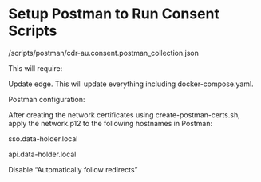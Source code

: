 # Setup Postman to Run Consent Scripts



/scripts/postman/cdr-au.consent.postman_collection.json

This will require:

Update edge. This will update everything including docker-compose.yaml.

Postman configuration:

After creating the network certificates using create-postman-certs.sh, apply the network.p12 to the following hostnames in Postman:

sso.data-holder.local

api.data-holder.local

Disable “Automatically follow redirects”
